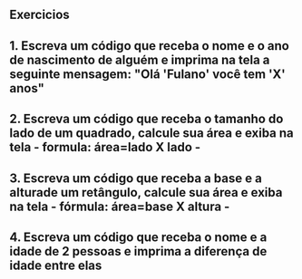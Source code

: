 ## Exercicios

## 1. Escreva um código que receba o nome e o ano de nascimento de alguém e imprima na tela a seguinte mensagem: "Olá 'Fulano' você tem 'X' anos"

## 2. Escreva um código que receba o tamanho do lado de um quadrado, calcule sua área e exiba na tela - formula: área=lado X lado -

## 3. Escreva um código que receba a base e a alturade um retângulo, calcule sua área e exiba na tela - fórmula: área=base X altura - 

## 4. Escreva um código que receba o nome e a idade de 2 pessoas e imprima a diferença de idade entre elas
